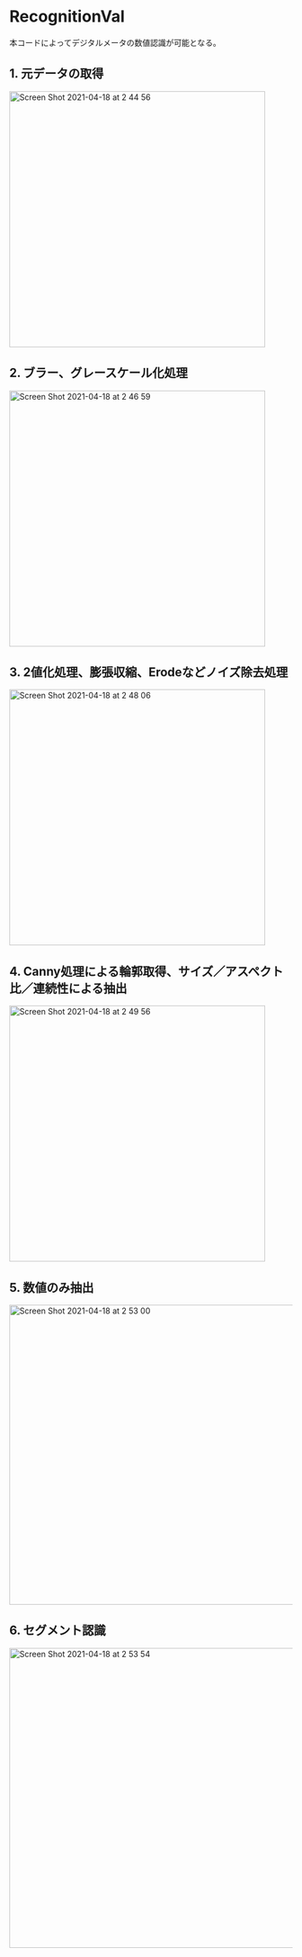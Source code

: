 # RecognitionVal
本コードによってデジタルメータの数値認識が可能となる。

## 1. 元データの取得
<img width="455" alt="Screen Shot 2021-04-18 at 2 44 56" src="https://user-images.githubusercontent.com/77920313/115121915-1c423300-9ff0-11eb-912c-87a29019b6de.png">

## 2. ブラー、グレースケール化処理
<img width="455" alt="Screen Shot 2021-04-18 at 2 46 59" src="https://user-images.githubusercontent.com/77920313/115121951-5dd2de00-9ff0-11eb-8713-dc45183789b8.png">

## 3. 2値化処理、膨張収縮、Erodeなどノイズ除去処理
<img width="455" alt="Screen Shot 2021-04-18 at 2 48 06" src="https://user-images.githubusercontent.com/77920313/115121982-82c75100-9ff0-11eb-8eb6-02fb89014b17.png">

## 4. Canny処理による輪郭取得、サイズ／アスペクト比／連続性による抽出
<img width="455" alt="Screen Shot 2021-04-18 at 2 49 56" src="https://user-images.githubusercontent.com/77920313/115122032-c457fc00-9ff0-11eb-9dae-14a9bdf1aed5.png">

## 5. 数値のみ抽出
<img width="533" alt="Screen Shot 2021-04-18 at 2 53 00" src="https://user-images.githubusercontent.com/77920313/115122116-32042800-9ff1-11eb-8b07-b1b0c553471c.png">

## 6. セグメント認識
<img width="533" alt="Screen Shot 2021-04-18 at 2 53 54" src="https://user-images.githubusercontent.com/77920313/115122141-5233e700-9ff1-11eb-8f27-1f412f63dea9.png">
